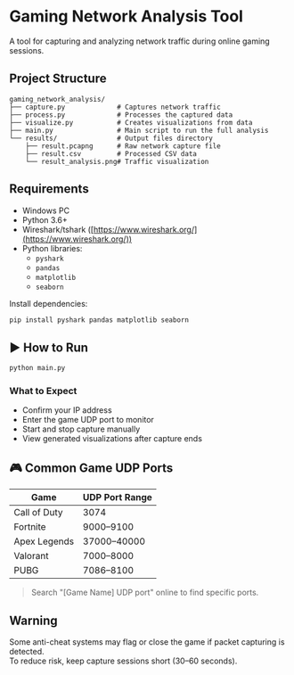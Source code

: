 # Gaming Network Analysis Tool

A tool for capturing and analyzing network traffic during online gaming sessions.

## Project Structure

```
gaming_network_analysis/
├── capture.py             # Captures network traffic
├── process.py             # Processes the captured data
├── visualize.py           # Creates visualizations from data
├── main.py                # Main script to run the full analysis
└── results/               # Output files directory
    ├── result.pcapng      # Raw network capture file
    ├── result.csv         # Processed CSV data
    └── result_analysis.png# Traffic visualization
```

## Requirements

- Windows PC
- Python 3.6+
- Wireshark/tshark ([https://www.wireshark.org/](https://www.wireshark.org/))
- Python libraries:
  - `pyshark`
  - `pandas`
  - `matplotlib`
  - `seaborn`

Install dependencies:

```bash
pip install pyshark pandas matplotlib seaborn
```

## ▶️ How to Run

```bash
python main.py
```

### What to Expect

- Confirm your IP address
- Enter the game UDP port to monitor
- Start and stop capture manually
- View generated visualizations after capture ends

## 🎮 Common Game UDP Ports

| Game         | UDP Port Range |
| ------------ | -------------- |
| Call of Duty | 3074           |
| Fortnite     | 9000–9100      |
| Apex Legends | 37000–40000    |
| Valorant     | 7000–8000      |
| PUBG         | 7086–8100      |

> Search "[Game Name] UDP port" online to find specific ports.

## Warning

Some anti-cheat systems may flag or close the game if packet capturing is detected.  
To reduce risk, keep capture sessions short (30–60 seconds).
